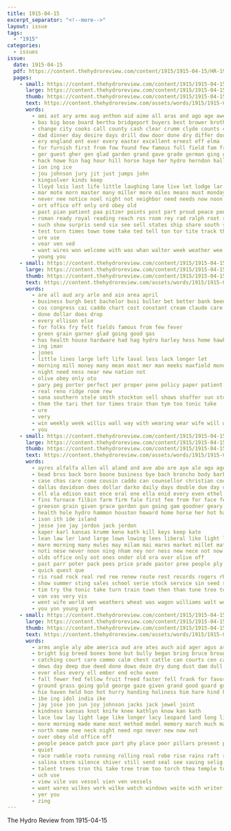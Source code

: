 ```yaml
---
title: 1915-04-15
excerpt_separator: "<!--more-->"
layout: issue
tags:
  - "1915"
categories:
  - issues
issue:
  date: 1915-04-15
  pdf: https://content.thehydroreview.com/content/1915/1915-04-15/HR-1915-04-15.pdf
  pages:
    - small: https://content.thehydroreview.com/content/1915/1915-04-15/small/HR-1915-04-15-01.jpg
      large: https://content.thehydroreview.com/content/1915/1915-04-15/large/HR-1915-04-15-01.jpg
      thumb: https://content.thehydroreview.com/content/1915/1915-04-15/thumbnails/HR-1915-04-15-01.jpg
      text: https://content.thehydroreview.com/assets/words/1915/1915-04-15/HR-1915-04-15-01.txt
      words:
        - ami ast ary arms aug anthon aid aime all aras and ago age awe are ana
        - bas big bose board bertha bridgeport buyers best brower brothers bis bank baby bright but been back bring buy buckle brown bea bill began brabant
        - change city cooks call county cash clear crumm clyde counts chant car coast came cart cant cox come caddo collins comfort cold cost care colony can check class chor che con cross company
        - dad dinner day desire days drill dow door done dry differ double drag duett desiderio date during down dolly
        - ery england ent ever every easter excellent ernest eff elma
        - for furnish first from fow found few famous full field fam friends fore ford favorite fine fill forth fast friday
        - ger guest gher gen glad garden grand gave grade german ging grant good given ghering glass geary
        - hack howe hin hag hour hill horse haye her hydro herndon hall heard heen high had home how hinton happy hank hot held huge head hought him hardware has
        - ion ing ice
        - jou johnson jury jit just jumps john
        - kingsolver kinds keep
        - lloyd lois last life little laughing lane live let lodge lar line less like light lose large liam
        - mar mote morn master many miller more miles means must monday mate made mighty maddox mount manners mer mil monroe medal music mail mian most mone may magic modert miss mile morning manner min monarch mor
        - never nee notice noel night not neighbor need needs now noon noe new ner name
        - ort office off only ord obey old
        - past pian patient paa pitzer points post part proud peace pone price pretty people palmer port pleasure pany person profit piece power prayer
        - roman ready royal reading reach ros room rey rad ralph root rosenberger rather ranges
        - such show surpris send six see sell states ship share south stole seem soo still soon she size state said shows som sal sat saturday sunrise step scott sea side sul store schoo stand small stay signal stoves season sunday start school song stock sherlock save speed service sam
        - test turn times town tome take ted tell ton tor tite track the trad then tho ten than trial trail tha too taken train them thing tier
        - ure use
        - vear ven ved
        - want wires won welcome with was whan walter week weather wee while win winning went wilma write wire way weil weld woods ways weight world work well why wil will wen war
        - young you
    - small: https://content.thehydroreview.com/content/1915/1915-04-15/small/HR-1915-04-15-02.jpg
      large: https://content.thehydroreview.com/content/1915/1915-04-15/large/HR-1915-04-15-02.jpg
      thumb: https://content.thehydroreview.com/content/1915/1915-04-15/thumbnails/HR-1915-04-15-02.jpg
      text: https://content.thehydroreview.com/assets/words/1915/1915-04-15/HR-1915-04-15-02.txt
      words:
        - are all aud ary arle and ain area april
        - business burgh best bachelor busi buller bet better bank been barbara
        - cos congress cai caddo chart cost constant cream claude care col come can clinton
        - done dollar does drop
        - every ellison else
        - for folks fry felt fields famous from few fever
        - green grain garner glad going good gas
        - has health house hardware had hag hydro harley hess home hawkins
        - ing iman
        - jones
        - little lines large left life laval less lack longer let
        - morning mill money many mean most mer man meeks maxfield monday much mea missouri mens mone merit may mis men means moore
        - night need ness near new nation not
        - olive obey only oto
        - pary peg porter perfect per proper pone policy paper patient palmer pleasant piano purchase part
        - real reno ridge room rew
        - sana southern stele smith stockton sell shows shaffer sun stock sack saturday say supply saving see stress subject son specks seri save surface service show store shafe sunday sup south stay
        - them the tari thet tor times train than tym too tonic take
        - ure
        - very
        - win weekly week willis wall way with wearing wear wife will was well why wil work want
        - you
    - small: https://content.thehydroreview.com/content/1915/1915-04-15/small/HR-1915-04-15-03.jpg
      large: https://content.thehydroreview.com/content/1915/1915-04-15/large/HR-1915-04-15-03.jpg
      thumb: https://content.thehydroreview.com/content/1915/1915-04-15/thumbnails/HR-1915-04-15-03.jpg
      text: https://content.thehydroreview.com/assets/words/1915/1915-04-15/HR-1915-04-15-03.txt
      words:
        - ayres alfalfa allen all aland and ave abo are aye ale ago age anes
        - bead bros back born boone business bye bach broncho body barber busi barn better baker buy block boyer bult bey best beer bridgeport brilliant bring bound blackwell billy bar ber been bradley bond big belton beat but bier baptist bis birth bank
        - case chas care come cousin caddo can counsellor christian cool colorado coy colts city clyde county cane corn cash came cake collins colt chick comb company church
        - dallas davidson does dollar darko daily days double due day dantes drought dark denham delay
        - ell ela edison east ence eral ene ella enid every even ethel
        - fins furnace filbin farm firm fale first fee from for face felton filley former falls furnish fran friday fone fitzpatrick flesh
        - greeson grain given grace gordon gun going gam goodner geary gran good glad garden
        - health hole hydro hammon houston howard home horse her hot has huss hinton hed head honor hatfield henke half hank hair harness hoe house him hey hard hands high
        - ison ith ide island
        - jesse joo jay jordon jack jerdon
        - kaper karl kansas krumm keno kath kill keys keep kate
        - lean law ler land large lown lowing lees liberal like light loan living long lisa line loun laundry
        - mare morning many mules may milam mai mares market millet mate meal made moris mile mee miles money master mae miss miller mills mion
        - noti nese never noon ning nham ney nor ness new nece not now night
        - olds office only oot ones onder old ora over olive off
        - past parr poter pack pees price prade pastor pree people ply place pry pent pie pope penny player pari por poos pon per process princess pure pal phe posta piano
        - quick quest que
        - ris road rock real red ree renew route rest records rogers rhode rattle rent
        - show summer sting sales school serie stock service sin seed stockton sell setting saas sunday sat sie she standard shake scot spanish steady send set store september son sale six scott saturday surgeon stick square short see sip second single strong
        - tim try the tonic take turn train town then than tune tree top table ten tine thralls thy thi trusty tho taken treat
        - van vas very vis
        - went wife world wen weathers wheat was wagon williams walt woods worms want win weg west with weatherford well week word will
        - you yon young yard
    - small: https://content.thehydroreview.com/content/1915/1915-04-15/small/HR-1915-04-15-04.jpg
      large: https://content.thehydroreview.com/content/1915/1915-04-15/large/HR-1915-04-15-04.jpg
      thumb: https://content.thehydroreview.com/content/1915/1915-04-15/thumbnails/HR-1915-04-15-04.jpg
      text: https://content.thehydroreview.com/assets/words/1915/1915-04-15/HR-1915-04-15-04.txt
      words:
        - arms angle aly abe america aud are ates auch aid ager agus ash ani angry able aida anger august ahmed ald ale awe art and all
        - bright big breed bones bone but bully began bring bruce brought back bank been board breeding burns blue beat boman bitter bis bounds bia band bullock bogan bend better black bud brown boe both bros best bowls brazier boat buck body brother bass bent bony ber
        - catching court care commo calm chest cattle can courts cen candi cot chamber come cor came colt cold cotton chance clock count cai celestial clay county chose cat copper cate canter city
        - dews day deep due deed done dows doze dry dung dust dam dull days dawn desire date during down danger dum dar
        - ever eles every ell ember end echo even
        - fall fewer fed fellow fruit freed faster fell frank for favorite flash fee frew faith french feast ford from fair first face few fow fires found farewell fing felt fend fight fun fuls fine friday fire
        - ground grass going gold george gaze given grand good guard gus grown glory
        - hie haven held hon hot hurry handing holiness him hare hind house hydro hone holy hold half halt has heard hora hin hol how high horse hand head hore hung her hands had
        - ibe ing idol india ike
        - jay jose jon jun joy johnson jacks jack jewel joint
        - kindness kansas knot knife knee kathlyn know kan kath
        - lace low lay light lage like longer lacy leopard land long little life lion lias lent lope lon lash lower lite lawer lat living laus lean later large law let lose leard lovely laughter
        - more morning made mane most method model memory march much magic mare mere mass men mile mon mountain money must man mealy may might matter mules missouri moon mock monday mayor marble many miles mares mighty mair
        - north name nee neck night need ngo never new now not
        - over obey old office off
        - people peace patch pace part phy place poor pillars present plenty plan pounds purdy patterson purple pause phe pav per par pil pear priest pair prem peaks points panting
        - quiet
        - race rumble roots running rolling real robe rise rains raft record red rose roar ruby rege rance robert rice rim riddle reeds rather river rajah risen round robes rond
        - salina storm silence shiver still send seal see saving selig smart sands she seo such star soo second sayed sat swift shadow south side sink stream shie smooth sides sting standing sun soll son seen sas save soul sow saad state sleep sand safe shape strong string size sam shook sho saturday sport stand stock stallion stands sare standard shoulder sarin sire saw start skill strength
        - talent trees tron thi take tree trom too torch thea temple tow terro trunk tho tat tako thet tail trail thunder tor toner table top tiger tennessee tall turn thing toward than them ton taken touch then tad thralls the till templo thie ted trumpet
        - uch use
        - view vile vas vessel vien ven vessels
        - want wares wilkes work wilke watch windows waite with writer wit winners wild wes wai will welcome water was white wat wate ward wan walk went wall world while way weight warrior well wood west weary
        - yer you
        - zing
---
```


The Hydro Review from 1915-04-15

<!--more-->

